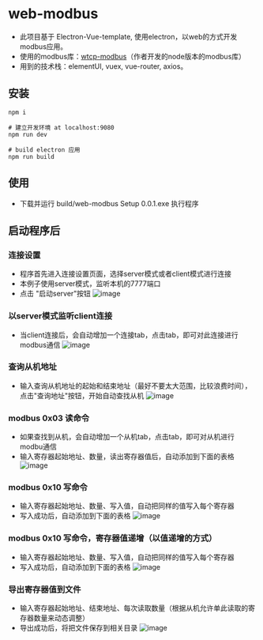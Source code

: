 # web-modbus

- 此项目基于 Electron-Vue-template, 使用electron，以web的方式开发modbus应用。
- 使用的modbus库：[wtcp-modbus](https://github.com/shuangguo3/wtcp-modbus.git)（作者开发的node版本的modbus库）
- 用到的技术栈：elementUI, vuex, vue-router, axios。


## 安装
```
npm i

# 建立开发环境 at localhost:9080
npm run dev

# build electron 应用
npm run build
```

## 使用
- 下载并运行 build/web-modbus Setup 0.0.1.exe 执行程序

## 启动程序后
### 连接设置
- 程序首先进入连接设置页面，选择server模式或者client模式进行连接
- 本例子使用server模式，监听本机的7777端口
- 点击 "启动server"按钮
![image](https://gitlab.com/shuangguo3/web-modbus/-/raw/master/readme-pics/1.png)

### 以server模式监听client连接
- 当client连接后，会自动增加一个连接tab，点击tab，即可对此连接进行modbus通信
![image](https://gitlab.com/shuangguo3/web-modbus/-/raw/master/readme-pics/2.png)

### 查询从机地址
- 输入查询从机地址的起始和结束地址（最好不要太大范围，比较浪费时间），点击"查询地址"按钮，开始自动查找从机
![image](https://gitlab.com/shuangguo3/web-modbus/-/raw/master/readme-pics/3.png)

### modbus 0x03 读命令
- 如果查找到从机，会自动增加一个从机tab，点击tab，即可对从机进行modbu通信
- 输入寄存器起始地址、数量，读出寄存器值后，自动添加到下面的表格
![image](https://gitlab.com/shuangguo3/web-modbus/-/raw/master/readme-pics/4.png)

### modbus 0x10 写命令
- 输入寄存器起始地址、数量、写入值，自动把同样的值写入每个寄存器
- 写入成功后，自动添加到下面的表格
![image](https://gitlab.com/shuangguo3/web-modbus/-/raw/master/readme-pics/5.png)

### modbus 0x10 写命令，寄存器值递增（以值递增的方式）
- 输入寄存器起始地址、数量、写入值，自动把同样的值写入每个寄存器
- 写入成功后，自动添加到下面的表格
![image](https://gitlab.com/shuangguo3/web-modbus/-/raw/master/readme-pics/6.png)

### 导出寄存器值到文件
- 输入寄存器起始地址、结束地址、每次读取数量（根据从机允许单此读取的寄存器数量来动态调整）
- 导出成功后，将把文件保存到相关目录
![image](https://gitlab.com/shuangguo3/web-modbus/-/raw/master/readme-pics/7.png)
